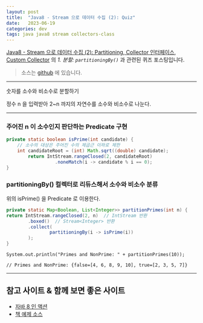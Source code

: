 ```yaml
---
layout: post
title:  "Java8 - Stream 으로 데이터 수집 (2): Quiz"
date:   2023-06-19
categories: dev
tags: java java8 stream collectors-class
---
```


[Java8 - Stream 으로 데이터 수집 (2): Partitioning, Collector 인터페이스, Custom Collector](https://assu10.github.io/dev/2023/06/17/java8-stream-3-1/) 의
_1. 분할: `partitioningBy()`_ 과 관련된 퀴즈 포스팅입니다.

> 소스는 [github](https://github.com/assu10/java8/tree/feature/chap06) 에 있습니다.

---

숫자를 소수와 비소수로 분할하기

정수 n 을 입력받아 2~n 까지의 자연수를 소수와 비소수로 나눈다.

---

### 주어진 n 이 소수인지 판단하는 Predicate 구현

```java
private static boolean isPrime(int candidate) {
    // 소수의 대상은 주어진 수의 제곱근 이하로 제한
    int candidateRoot = (int) Math.sqrt((double) candidate);
        return IntStream.rangeClosed(2, candidateRoot)
                  .noneMatch(i -> candidate % i == 0);
}
```

### partitioningBy() 컬렉터로 리듀스해서 소수와 비소수 분류
위의 isPrime() 을 Predicate 로 이용한다.

```java
private static Map<Boolean, List<Integer>> partitionPrimes(int n) {
return IntStream.rangeClosed(2, n)  // IntStream 반환
        .boxed()  // Stream<Integer> 반환
        .collect(
                partitioningBy(i -> isPrime(i))
        );
}
```

```shell
System.out.println("Primes and NonPrime: " + partitionPrimes(10));

// Primes and NonPrime: {false=[4, 6, 8, 9, 10], true=[2, 3, 5, 7]}
```

---

## 참고 사이트 & 함께 보면 좋은 사이트

* [자바 8 인 액션](https://www.yes24.com/Product/Goods/17252419)
* [책 예제 소스](https://download.hanbit.co.kr/exam/2179/)